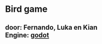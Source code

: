 # Bird game  
**door:** Fernando, Luka en Kian  
**Engine:** [godot](https://godotengine.org/)  
---
